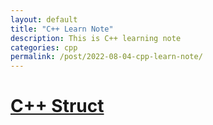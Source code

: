 ```yaml
---
layout: default
title: "C++ Learn Note"
description: This is C++ learning note
categories: cpp
permalink: /post/2022-08-04-cpp-learn-note/
---
```


# [C++ Struct](/post/cpp-note/cpp-struct/)
